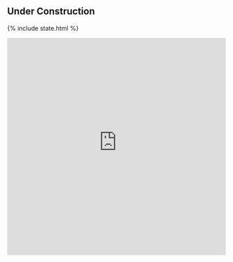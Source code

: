 ## Under Construction

{% include state.html %}

<iframe src="https://raw.githubusercontent.com/mookerji/nc-2020-dat/master/assets/images/state-party-registration-change.html"
    sandbox="allow-same-origin allow-scripts"
    width="100%"
    height="500"
    scrolling="no"
    seamless="seamless"
    frameborder="0">
</iframe>
